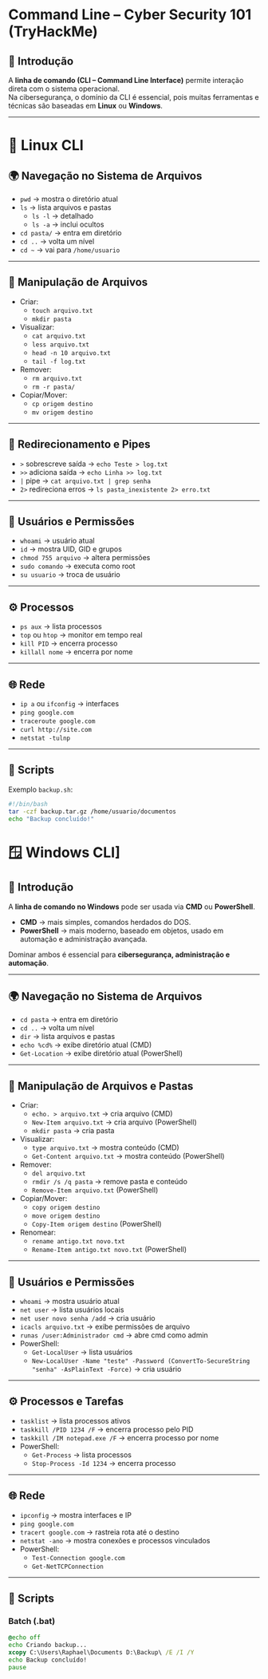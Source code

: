 # Command Line – Cyber Security 101 (TryHackMe)

## 📌 Introdução
A **linha de comando (CLI – Command Line Interface)** permite interação direta com o sistema operacional.  
Na cibersegurança, o domínio da CLI é essencial, pois muitas ferramentas e técnicas são baseadas em **Linux** ou **Windows**.

---

# 🐧 Linux CLI

## 🌍 Navegação no Sistema de Arquivos
- `pwd` → mostra o diretório atual
- `ls` → lista arquivos e pastas
  - `ls -l` → detalhado
  - `ls -a` → inclui ocultos
- `cd pasta/` → entra em diretório
- `cd ..` → volta um nível
- `cd ~` → vai para `/home/usuario`

---

## 📂 Manipulação de Arquivos
- Criar:
  - `touch arquivo.txt`
  - `mkdir pasta`
- Visualizar:
  - `cat arquivo.txt`
  - `less arquivo.txt`
  - `head -n 10 arquivo.txt`
  - `tail -f log.txt`
- Remover:
  - `rm arquivo.txt`
  - `rm -r pasta/`
- Copiar/Mover:
  - `cp origem destino`
  - `mv origem destino`

---

## 🔀 Redirecionamento e Pipes
- `>` sobrescreve saída → `echo Teste > log.txt`
- `>>` adiciona saída → `echo Linha >> log.txt`
- `|` pipe → `cat arquivo.txt | grep senha`
- `2>` redireciona erros → `ls pasta_inexistente 2> erro.txt`

---

## 👥 Usuários e Permissões
- `whoami` → usuário atual
- `id` → mostra UID, GID e grupos
- `chmod 755 arquivo` → altera permissões
- `sudo comando` → executa como root
- `su usuario` → troca de usuário

---

## ⚙️ Processos
- `ps aux` → lista processos
- `top` ou `htop` → monitor em tempo real
- `kill PID` → encerra processo
- `killall nome` → encerra por nome

---

## 🌐 Rede
- `ip a` ou `ifconfig` → interfaces
- `ping google.com`
- `traceroute google.com`
- `curl http://site.com`
- `netstat -tulnp`

---

## 📜 Scripts
Exemplo `backup.sh`:
```bash
#!/bin/bash
tar -czf backup.tar.gz /home/usuario/documentos
echo "Backup concluído!"
```

# 🪟 Windows CLI]

## 📌 Introdução
A **linha de comando no Windows** pode ser usada via **CMD** ou **PowerShell**.  
- **CMD** → mais simples, comandos herdados do DOS.  
- **PowerShell** → mais moderno, baseado em objetos, usado em automação e administração avançada.  

Dominar ambos é essencial para **cibersegurança, administração e automação**.

---

## 🌍 Navegação no Sistema de Arquivos
- `cd pasta` → entra em diretório
- `cd ..` → volta um nível
- `dir` → lista arquivos e pastas
- `echo %cd%` → exibe diretório atual (CMD)
- `Get-Location` → exibe diretório atual (PowerShell)

---

## 📂 Manipulação de Arquivos e Pastas
- Criar:
  - `echo. > arquivo.txt` → cria arquivo (CMD)
  - `New-Item arquivo.txt` → cria arquivo (PowerShell)
  - `mkdir pasta` → cria pasta
- Visualizar:
  - `type arquivo.txt` → mostra conteúdo (CMD)
  - `Get-Content arquivo.txt` → mostra conteúdo (PowerShell)
- Remover:
  - `del arquivo.txt`
  - `rmdir /s /q pasta` → remove pasta e conteúdo
  - `Remove-Item arquivo.txt` (PowerShell)
- Copiar/Mover:
  - `copy origem destino`
  - `move origem destino`
  - `Copy-Item origem destino` (PowerShell)
- Renomear:
  - `rename antigo.txt novo.txt`
  - `Rename-Item antigo.txt novo.txt` (PowerShell)

---

## 👥 Usuários e Permissões
- `whoami` → mostra usuário atual
- `net user` → lista usuários locais
- `net user novo senha /add` → cria usuário
- `icacls arquivo.txt` → exibe permissões de arquivo
- `runas /user:Administrador cmd` → abre cmd como admin
- PowerShell:
  - `Get-LocalUser` → lista usuários
  - `New-LocalUser -Name "teste" -Password (ConvertTo-SecureString "senha" -AsPlainText -Force)` → cria usuário

---

## ⚙️ Processos e Tarefas
- `tasklist` → lista processos ativos
- `taskkill /PID 1234 /F` → encerra processo pelo PID
- `taskkill /IM notepad.exe /F` → encerra processo por nome
- PowerShell:
  - `Get-Process` → lista processos
  - `Stop-Process -Id 1234` → encerra processo

---

## 🌐 Rede
- `ipconfig` → mostra interfaces e IP
- `ping google.com`
- `tracert google.com` → rastreia rota até o destino
- `netstat -ano` → mostra conexões e processos vinculados
- PowerShell:
  - `Test-Connection google.com`
  - `Get-NetTCPConnection`

---

## 📜 Scripts

### Batch (.bat)
```bat
@echo off
echo Criando backup...
xcopy C:\Users\Raphael\Documents D:\Backup\ /E /I /Y
echo Backup concluído!
pause
